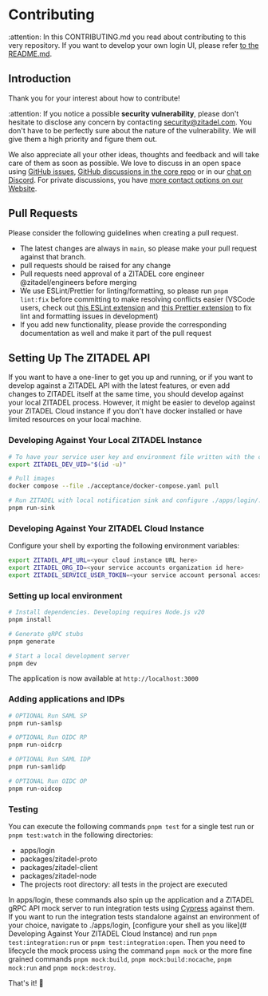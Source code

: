 # Contributing

:attention: In this CONTRIBUTING.md you read about contributing to this very repository.
If you want to develop your own login UI, please refer [to the README.md](./README.md).

## Introduction

Thank you for your interest about how to contribute!

:attention: If you notice a possible **security vulnerability**, please don't hesitate to disclose any concern by contacting [security@zitadel.com](mailto:security@zitadel.com).
You don't have to be perfectly sure about the nature of the vulnerability.
We will give them a high priority and figure them out.

We also appreciate all your other ideas, thoughts and feedback and will take care of them as soon as possible.
We love to discuss in an open space using [GitHub issues](https://github.com/zitadel/typescript/issues),
[GitHub discussions in the core repo](https://github.com/zitadel/zitadel/discussions)
or in our [chat on Discord](https://zitadel.com/chat).
For private discussions,
you have [more contact options on our Website](https://zitadel.com/contact).

## Pull Requests

Please consider the following guidelines when creating a pull request.

- The latest changes are always in `main`, so please make your pull request against that branch.
- pull requests should be raised for any change
- Pull requests need approval of a ZITADEL core engineer @zitadel/engineers before merging
- We use ESLint/Prettier for linting/formatting, so please run `pnpm lint:fix` before committing to make resolving conflicts easier (VSCode users, check out [this ESLint extension](https://marketplace.visualstudio.com/items?itemName=dbaeumer.vscode-eslint) and [this Prettier extension](https://marketplace.visualstudio.com/items?itemName=esbenp.prettier-vscode) to fix lint and formatting issues in development)
- If you add new functionality, please provide the corresponding documentation as well and make it part of the pull request

## Setting Up The ZITADEL API

If you want to have a one-liner to get you up and running,
or if you want to develop against a ZITADEL API with the latest features,
or even add changes to ZITADEL itself at the same time,
you should develop against your local ZITADEL process.
However, it might be easier to develop against your ZITADEL Cloud instance
if you don't have docker installed
or have limited resources on your local machine.

### Developing Against Your Local ZITADEL Instance

```sh
# To have your service user key and environment file written with the correct ownership, export your current users ID.
export ZITADEL_DEV_UID="$(id -u)"

# Pull images
docker compose --file ./acceptance/docker-compose.yaml pull

# Run ZITADEL with local notification sink and configure ./apps/login/.env.local
pnpm run-sink
```

### Developing Against Your ZITADEL Cloud Instance

Configure your shell by exporting the following environment variables:

```sh
export ZITADEL_API_URL=<your cloud instance URL here>
export ZITADEL_ORG_ID=<your service accounts organization id here>
export ZITADEL_SERVICE_USER_TOKEN=<your service account personal access token here>
```

### Setting up local environment

```sh
# Install dependencies. Developing requires Node.js v20
pnpm install

# Generate gRPC stubs
pnpm generate

# Start a local development server
pnpm dev
```

The application is now available at `http://localhost:3000`

### Adding applications and IDPs

```sh
# OPTIONAL Run SAML SP 
pnpm run-samlsp

# OPTIONAL Run OIDC RP
pnpm run-oidcrp

# OPTIONAL Run SAML IDP
pnpm run-samlidp

# OPTIONAL Run OIDC OP
pnpm run-oidcop
```


### Testing

You can execute the following commands `pnpm test` for a single test run or `pnpm test:watch` in the following directories:

- apps/login
- packages/zitadel-proto
- packages/zitadel-client
- packages/zitadel-node
- The projects root directory: all tests in the project are executed

In apps/login, these commands also spin up the application and a ZITADEL gRPC API mock server to run integration tests using [Cypress](https://www.cypress.io/) against them.
If you want to run the integration tests standalone against an environment of your choice, navigate to ./apps/login, [configure your shell as you like](# Developing Against Your ZITADEL Cloud Instance) and run `pnpm test:integration:run` or `pnpm test:integration:open`.
Then you need to lifecycle the mock process using the command `pnpm mock` or the more fine grained commands `pnpm mock:build`, `pnpm mock:build:nocache`, `pnpm mock:run` and `pnpm mock:destroy`.

That's it! 🎉
